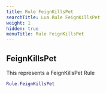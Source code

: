```yaml
---
title: Rule FeignKillsPet
searchTitle: Lua Rule FeignKillsPet
weight: 1
hidden: true
menuTitle: Rule FeignKillsPet
---
```

## FeignKillsPet

This represents a FeignKillsPet Rule
```lua
Rule.FeignKillsPet
```